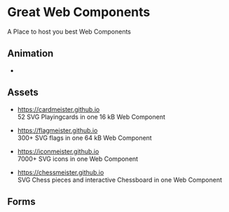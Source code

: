 # Great Web Components

A Place to host you best Web Components



## Animation

*


## Assets

*  https://cardmeister.github.io  
   52 SVG Playingcards in one 16 kB Web Component
   
* https://flagmeister.github.io  
  300+ SVG flags in one 64 kB Web Component

*  https://iconmeister.github.io  
   7000+ SVG icons in one Web Component

*  https://chessmeister.github.io  
   SVG Chess pieces and interactive Chessboard in one Web Component

## Forms

